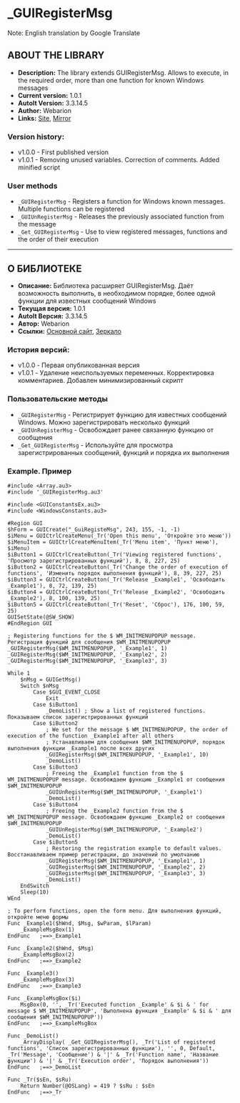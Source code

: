 # _GUIRegisterMsg

Note: English translation by Google Translate

## ABOUT THE LIBRARY ##
- **Description:** The library extends GUIRegisterMsg. Allows to execute, in the required order, more than one function for known Windows messages
- **Current version:** 1.0.1
- **AutoIt Version:** 3.3.14.5
- **Author:** Webarion
- **Links:** [Site](http://webarion.ru "Site"), [Mirror](http://f91974ik.bget.ru "Mirror")

### Version history: ###
- v1.0.0 - First published version
- v1.0.1 - Removing unused variables. Correction of comments. Added minified script

### User methods ###
- `_GUIRegisterMsg` - Registers a function for Windows known messages. Multiple functions can be registered
- `_GUIUnRegisterMsg` - Releases the previously associated function from the message
- `_Get_GUIRegisterMsg` - Use to view registered messages, functions and the order of their execution
----------

## О БИБЛИОТЕКЕ ##
 - **Описание:** Библиотека расширяет GUIRegisterMsg. Даёт возможность выполнить, в необходимом порядке, более одной функции для известных сообщений Windows
 - **Текущая версия:** 1.0.1
 - **AutoIt Версия:** 3.3.14.5
 - **Автор:** Webarion
 - **Ссылки:** [Основной сайт](http://webarion.ru "Основной сайт"), [Зеркало](http://f91974ik.bget.ru "Зеркало")
 
### История версий: ###
- v1.0.0 - Первая опубликованная версия
- v1.0.1 - Удаление неиспользуемых переменных. Корректировка комментариев.  Добавлен минимизированный скрипт

### Пользовательские методы ###
- `_GUIRegisterMsg` - Регистрирует функцию для известных сообщений Windows. Можно зарегистрировать несколько функций
- `_GUIUnRegisterMsg` - Освобождает ранее связанную функцию от сообщения
- `_Get_GUIRegisterMsg` - Используйте для просмотра зарегистрированных сообщений, функций и порядка их выполнения

### Example. Пример ###

```AutoIt
#include <Array.au3>
#include '_GUIRegisterMsg.au3'

#include <GUIConstantsEx.au3>
#include <WindowsConstants.au3>

#Region GUI
$hForm = GUICreate("_GuiRegisteMsg", 243, 155, -1, -1)
$iMenu = GUICtrlCreateMenu(_Tr('Open this menu', 'Откройте это меню'))
$iMenuItem = GUICtrlCreateMenuItem(_Tr('Menu item', 'Пункт меню'), $iMenu)
$iButton1 = GUICtrlCreateButton(_Tr('Viewing registered functions', 'Просмотр зарегистрированных функций'), 8, 8, 227, 25)
$iButton2 = GUICtrlCreateButton(_Tr('Change the order of execution of functions', 'Изменить порядок выполнения функций'), 8, 39, 227, 25)
$iButton3 = GUICtrlCreateButton(_Tr('Release _Example1', 'Освободить _Example1'), 8, 72, 139, 25)
$iButton4 = GUICtrlCreateButton(_Tr('Release _Example2', 'Освободить _Example2'), 8, 100, 139, 25)
$iButton5 = GUICtrlCreateButton(_Tr('Reset', 'Сброс'), 176, 100, 59, 25)
GUISetState(@SW_SHOW)
#EndRegion GUI

; Registering functions for the $ WM_INITMENUPOPUP message. Регистрация функций для сообщения $WM_INITMENUPOPUP
_GUIRegisterMsg($WM_INITMENUPOPUP, '_Example1', 1)
_GUIRegisterMsg($WM_INITMENUPOPUP, '_Example2', 2)
_GUIRegisterMsg($WM_INITMENUPOPUP, '_Example3', 3)

While 1
	$nMsg = GUIGetMsg()
	Switch $nMsg
		Case $GUI_EVENT_CLOSE
			Exit
		Case $iButton1
			_DemoList() ; Show a list of registered functions. Показываем список зарегистрированных функций
		Case $iButton2
			; We set for the message $ WM_INITMENUPOPUP, the order of execution of the function _Example1 after all others
			; Устанавливаем для сообщения $WM_INITMENUPOPUP, порядок выполнения функции _Example1 после всех других
			_GUIRegisterMsg($WM_INITMENUPOPUP, '_Example1', 10)
			_DemoList()
		Case $iButton3
			; Freeing the _Example1 function from the $ WM_INITMENUPOPUP message. Освобождаем функцию _Example1 от сообщения $WM_INITMENUPOPUP
			_GUIUnRegisterMsg($WM_INITMENUPOPUP, '_Example1')
			_DemoList()
		Case $iButton4
			; Freeing the _Example2 function from the $ WM_INITMENUPOPUP message. Освобождаем функцию _Example2 от сообщения $WM_INITMENUPOPUP
			_GUIUnRegisterMsg($WM_INITMENUPOPUP, '_Example2')
			_DemoList()
		Case $iButton5
			; Restoring the registration example to default values. Восстанавливаем пример регистрации, до значений по умолчанию
			_GUIRegisterMsg($WM_INITMENUPOPUP, '_Example1', 1)
			_GUIRegisterMsg($WM_INITMENUPOPUP, '_Example2', 2)
			_GUIRegisterMsg($WM_INITMENUPOPUP, '_Example3', 3)
			_DemoList()
	EndSwitch
	Sleep(10)
WEnd

; To perform functions, open the form menu. Для выполнения функций, откройте меню формы
Func _Example1($hWnd, $Msg, $wParam, $lParam)
	_ExampleMsgBox(1)
EndFunc   ;==>_Example1

Func _Example2($hWnd, $Msg)
	_ExampleMsgBox(2)
EndFunc   ;==>_Example2

Func _Example3()
	_ExampleMsgBox(3)
EndFunc   ;==>_Example3

Func _ExampleMsgBox($i)
	MsgBox(0, '', _Tr('Executed function _Example' & $i & ' for message $ WM_INITMENUPOPUP', 'Выполнена функция _Example' & $i & ' для сообщения $WM_INITMENUPOPUP'))
EndFunc   ;==>_ExampleMsgBox

Func _DemoList()
	_ArrayDisplay( _Get_GUIRegisterMsg(), _Tr('List of registered functions', 'Список зарегистрированных функции'), '', 0, Default, _Tr('Message', 'Сообщение') & '|' & _Tr('Function name', 'Название функции') & '|' & _Tr('Execution order', 'Порядок выполнения'))
EndFunc   ;==>_DemoList

Func _Tr($sEn, $sRu)
	Return Number(@OSLang) = 419 ? $sRu : $sEn
EndFunc   ;==>_Tr
```

